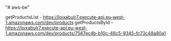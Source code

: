 "# aws-be"

getProductsList - https://loixabulr7.execute-api.eu-west-1.amazonaws.com/dev/products
getProductsById - https://loixabulr7.execute-api.eu-west-1.amazonaws.com/dev/products/7567ec4b-b10c-48c5-9345-fc73c48a80a1

